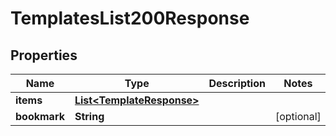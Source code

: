 

# TemplatesList200Response

## Properties

Name | Type | Description | Notes
------------ | ------------- | ------------- | -------------
**items** | [**List&lt;TemplateResponse&gt;**](TemplateResponse.md) |  | 
**bookmark** | **String** |  |  [optional]




